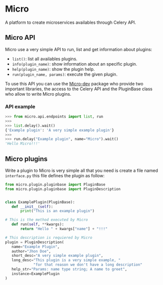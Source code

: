 # Micro
A platform to create microservices availables through Celery API.

## Micro API
Micro use a very simple API to run, list and get information about plugins:

* `list()`: list all availables plugins.
* `info(plugin_name)`: show information about an specific plugin.
* `help(plugin_name)`: show the plugin help.
* `run(plugin_name, params)`: execute the given plugin.

To use this API you can use the [Micro-dev](https://github.com/humu1us/micro-dev) package who provide two important libraries, the access to the Celery API and the PluginBase class who allow to write Micro plugins.

### API example

```python
>>> from micro.api.endpoints import list, run
>>>
>>> list.delay().wait()
{'Example plugin': 'A very simple example plugin'}
>>>
>>> run.delay("Example plugin", name="Micro").wait()
'Hello Micro!!!'
```


## Micro plugins

Write a plugin to Micro is very simple all that you need is create a file named `interface.py` this file defines the plugin as follow:

```python
from micro.plugin.pluginbase import PluginBase
from micro.plugin.pluginbase import PluginDescription


class ExamplePlugin(PluginBase):
   def __init__(self):
       print("This is an example plugin")

# This is the method executed by Micro
   def run(self, **kwargs):
       return "Hello " + kwargs["name"] + "!!!"

# This description is requiered by Micro
plugin = PluginDescription(
   name="Example Plugin",
   author="Jhon Doe",
   short_desc="A very simple example plugin",
   long_desc="This plugin is a very simple example, "
             "for that reason we don't have a long description"
   help_str="Params: name type string; A name to greet",
   instance=ExamplePlugin
)
```
